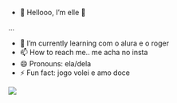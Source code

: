 - 👋 Hellooo, I’m elle 💞️

 ...
- 🌱 I’m currently learning com o alura e o roger
- 📫 How to reach me.. me acha no insta 
- 😄 Pronouns: ela/dela
- ⚡ Fun fact: jogo volei e amo doce
  



![](https://media1.tenor.com/m/WW8B0CAtJF0AAAAC/haikyuu.gif)
